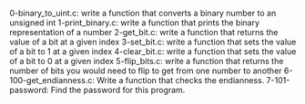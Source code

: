 0-binary_to_uint.c: write a function that converts a binary number to an unsigned int
1-print_binary.c: write a function that prints the binary representation of a number
2-get_bit.c: write a function that returns the value of a bit at a given index
3-set_bit.c: write a function that sets the value of a bit to 1 at a given index
4-clear_bit.c: write a function that sets the value of a bit to 0 at a given index
5-flip_bits.c: write a function that returns the number of bits you would need to flip to get from one number to another
6-100-get_endianness.c: Write a function that checks the endianness.
7-101-password: Find the password for this program.
